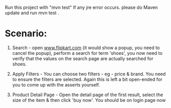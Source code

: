 Run this project with "mvn test"
If any jre error occurs. please do Maven update and run mvn test .

# Scenario:

1.  Search - open www.flipkart.com (it would show a popup, you need to cancel the popup), perform a search for term 'shoes', you now need to verify that the values on the search page are actually searched for shoes. 

2. Apply Filters - You can choose two filters - eg - price & brand. You need to ensure the filters are selected. Again this is left a bit open-ended for you to come up with the asserts yourself. 

3. Product Detail Page - Open the detail page of the first result, select the size of the item & then click 'buy now'. You should be on login page now



